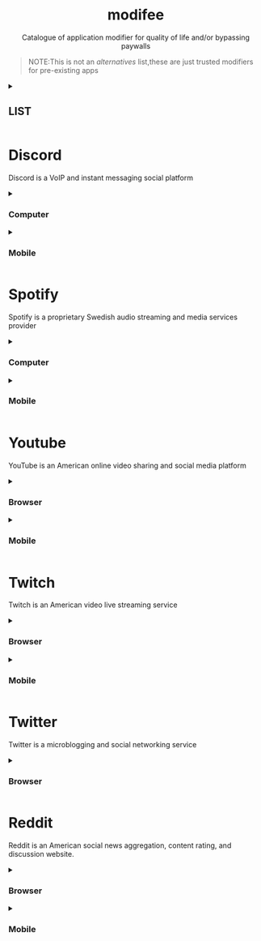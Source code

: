 <h1 align="center">modifee</h1>
<p align="center">Catalogue of application modifier for quality of life and/or bypassing paywalls</p>

> NOTE:This is not an *alternatives* list,these are just trusted modifiers for pre-existing apps

<details><summary><h2> LIST</h2></summary>

* [Discord](#discord)
* [Spotify](#spotify)
* [Youtube](#youtube)
* [Twitch](#twitch)
* [Twitter](#twitter)
* [Reddit](#reddit)
</details>

# Discord
Discord is a VoIP and instant messaging social platform


<details><summary><h3>Computer</h3></summary>

#### [Powercord](https://github.com/powercord-org/powercord)<img src="https://raw.githubusercontent.com/MeFinity/YAPR/pain/logo/windows.png" width="20" height="20"/><img src="https://raw.githubusercontent.com/MeFinity/YAPR/pain/logo/linux.png" width="20" height="20"/><img src="https://raw.githubusercontent.com/MeFinity/YAPR/pain/logo/apple.png" width="17" height="20"/>
A lightweight discord client mod focused on simplicity and performance.

#### [BetterDiscord](https://github.com/BetterDiscord/BetterDiscord)<img src="https://raw.githubusercontent.com/MeFinity/YAPR/pain/logo/windows.png" width="20" height="20"/><img src="https://raw.githubusercontent.com/MeFinity/YAPR/pain/logo/linux.png" width="20" height="20"/><img src="https://raw.githubusercontent.com/MeFinity/YAPR/pain/logo/apple.png" width="17" height="20"/>
Better Discord enhances Discord desktop app with new features.

#### [Goosemod](https://github.com/GooseMod/GooseMod)<img src="https://raw.githubusercontent.com/MeFinity/YAPR/pain/logo/windows.png" width="20" height="20"/><img src="https://raw.githubusercontent.com/MeFinity/YAPR/pain/logo/linux.png" width="20" height="20"/><img src="https://raw.githubusercontent.com/MeFinity/YAPR/pain/logo/apple.png" width="17" height="20"/><img src="https://raw.githubusercontent.com/MeFinity/YAPR/pain/logo/chromium.png" width="20" height="20"/><img src="https://raw.githubusercontent.com/MeFinity/YAPR/pain/logo/firefox.png" width="20" height="20"/>
GooseMod is a new, store-driven Discord mod. 

#### [OpenAsar](https://github.com/GooseMod/OpenAsar)<img src="https://raw.githubusercontent.com/MeFinity/YAPR/pain/logo/windows.png" width="20" height="20"/><img src="https://raw.githubusercontent.com/MeFinity/YAPR/pain/logo/linux.png" width="20" height="20"/><img src="https://raw.githubusercontent.com/MeFinity/YAPR/pain/logo/apple.png" width="17" height="20"/>
Open-source alternative of Discord desktop's app.asar

#### [Cumcord](https://github.com/Cumcord/Cumcord)<img src="https://raw.githubusercontent.com/MeFinity/YAPR/pain/logo/windows.png" width="20" height="20"/><img src="https://raw.githubusercontent.com/MeFinity/YAPR/pain/logo/linux.png" width="20" height="20"/><img src="https://raw.githubusercontent.com/MeFinity/YAPR/pain/logo/apple.png" width="17" height="20"/><img src="https://raw.githubusercontent.com/MeFinity/YAPR/pain/logo/chromium.png" width="20" height="20"/><img src="https://raw.githubusercontent.com/MeFinity/YAPR/pain/logo/firefox.png" width="20" height="20"/>
A Discord client mod for your Discord client mod. 

</details>

<details><summary><h3>Mobile</h3></summary>

#### [Aliucord](https://github.com/Aliucord/Aliucord)<img src="https://raw.githubusercontent.com/MeFinity/YAPR/pain/logo/android.png" width="20" height="15"/>
A modification for the Discord Android App

#### [Enmity](https://github.com/enmity-mod/enmity)<img src="https://raw.githubusercontent.com/MeFinity/YAPR/pain/logo/apple.png" width="17" height="20"/>
The power of addons, all in your hand.
</details>

# Spotify
Spotify is a proprietary Swedish audio streaming and media services provider

<details><summary><h3>Computer</h3></summary>

#### [Spicetify](https://github.com/spicetify/spicetify-cli)<img src="https://raw.githubusercontent.com/MeFinity/YAPR/pain/logo/windows.png" width="20" height="20"/><img src="https://raw.githubusercontent.com/MeFinity/YAPR/pain/logo/linux.png" width="20" height="20"/><img src="https://raw.githubusercontent.com/MeFinity/YAPR/pain/logo/apple.png" width="17" height="20"/>
Commandline tool to customize Spotify client.

#### [BlockTheSpot](https://github.com/mrpond/BlockTheSpot)<img src="https://raw.githubusercontent.com/MeFinity/YAPR/pain/logo/windows.png" width="20" height="20"/>
Video, audio & banner adblock/skip for Spotify

#### [SpotX](https://github.com/amd64fox/SpotX)<img src="https://raw.githubusercontent.com/MeFinity/YAPR/pain/logo/windows.png" width="20" height="20"/>
Blocking ads and updates for the desktop version of Spotify, disabling podcasts and something else.

</details>

<details><summary><h3>Mobile</h3></summary>

#### [xManager](https://github.com/xManager-v2/xManager-Spotify)<img src="https://raw.githubusercontent.com/MeFinity/YAPR/pain/logo/android.png" width="20" height="15"/>
An android application where you can manage and install all versions of the spotify app.

</details>

# Youtube
YouTube is an American online video sharing and social media platform

<details><summary><h3>Browser</h3></summary>
 
 #### [Enhancer for Youtube™](https://www.mrfdev.com/enhancer-for-youtube)<img src="https://raw.githubusercontent.com/MeFinity/YAPR/pain/logo/chromium.png" width="20" height="20"/><img src="https://raw.githubusercontent.com/MeFinity/YAPR/pain/logo/firefox.png" width="20" height="20"/> **NOT OPEN SOURCE**
 Get the most trustworthy extension to improve your user experience on YouTube!

#### [Simple YouTube Age Restriction Bypass](https://github.com/zerodytrash/Simple-YouTube-Age-Restriction-Bypass)<img src="https://raw.githubusercontent.com/MeFinity/YAPR/pain/logo/chromium.png" width="20" height="20"/><img src="https://raw.githubusercontent.com/MeFinity/YAPR/pain/logo/firefox.png" width="20" height="20"/>
A simple browser extension to bypass YouTube's age verification

#### [SponsorBlock](https://github.com/ajayyy/SponsorBlock)<img src="https://raw.githubusercontent.com/MeFinity/YAPR/pain/logo/chromium.png" width="20" height="20"/><img src="https://raw.githubusercontent.com/MeFinity/YAPR/pain/logo/firefox.png" width="20" height="20"/>
Skip YouTube video sponsors

#### [Return Youtube Dislike](https://github.com/Anarios/return-youtube-dislike)<img src="https://raw.githubusercontent.com/MeFinity/YAPR/pain/logo/chromium.png" width="20" height="20"/><img src="https://raw.githubusercontent.com/MeFinity/YAPR/pain/logo/firefox.png" width="20" height="20"/>
Chrome extension to return youtube dislikes

#### [ImprovedTube](https://github.com/code-for-charity/YouTube-Extension)<img src="https://raw.githubusercontent.com/MeFinity/YAPR/pain/logo/chromium.png" width="20" height="20"/><img src="https://raw.githubusercontent.com/MeFinity/YAPR/pain/logo/firefox.png" width="20" height="20"/><img src="https://raw.githubusercontent.com/MeFinity/YAPR/pain/logo/safari.png" width="25" height="25"/>
 YouTube Extension

</details>

<details><summary><h3>Mobile</h3></summary>

#### [ReVanced](https://github.com/revanced)<img src="https://raw.githubusercontent.com/MeFinity/YAPR/pain/logo/android.png" width="20" height="15"/>
Continuing the legacy of Vanced

</details>

# Twitch
Twitch is an American video live streaming service

<details><summary><h3>Browser</h3></summary>
 
 #### [BetterTTV](https://github.com/night/betterttv)<img src="https://raw.githubusercontent.com/MeFinity/YAPR/pain/logo/chromium.png" width="20" height="20"/><img src="https://raw.githubusercontent.com/MeFinity/YAPR/pain/logo/firefox.png" width="20" height="20"/>
 Enhance Twitch with new features, emotes, and more
 
 #### [SevenTV](https://github.com/SevenTV/SevenTV)<img src="https://raw.githubusercontent.com/MeFinity/YAPR/pain/logo/chromium.png" width="20" height="20"/><img src="https://raw.githubusercontent.com/MeFinity/YAPR/pain/logo/firefox.png" width="20" height="20"/>
 An emote extension for Twitch and YouTube
 
 #### [FrankerFaceZ](https://github.com/FrankerFaceZ/FrankerFaceZ)<img src="https://raw.githubusercontent.com/MeFinity/YAPR/pain/logo/chromium.png" width="20" height="20"/>
 Get custom emotes and tons of new features you'll never want to go without.
 
 #### [TTV.LOL](https://github.com/TTV-LOL/extensions)<img src="https://raw.githubusercontent.com/MeFinity/YAPR/pain/logo/chromium.png" width="20" height="20"/><img src="https://raw.githubusercontent.com/MeFinity/YAPR/pain/logo/firefox.png" width="20" height="20"/>
 Adblocking for your favorite streaming website.
 
 #### [VideoAdblockForTwitch](https://github.com/cleanlock/VideoAdBlockForTwitch)<img src="https://raw.githubusercontent.com/MeFinity/YAPR/pain/logo/chromium.png" width="20" height="20"/><img src="https://raw.githubusercontent.com/MeFinity/YAPR/pain/logo/firefox.png" width="20" height="20"/>
 Blocks Ads on Twitch.tv.
 
 #### [Purple Adblock](https://github.com/arthurbolsoni/Purple-adblock)<img src="https://raw.githubusercontent.com/MeFinity/YAPR/pain/logo/chromium.png" width="20" height="20"/><img src="https://raw.githubusercontent.com/MeFinity/YAPR/pain/logo/firefox.png" width="20" height="20"/>
 Adblock for the twitch using server side signature
 
 #### [Twitch Previews](https://github.com/MarkM-dev/Twitch-Previews)<img src="https://raw.githubusercontent.com/MeFinity/YAPR/pain/logo/chromium.png" width="20" height="20"/><img src="https://raw.githubusercontent.com/MeFinity/YAPR/pain/logo/firefox.png" width="20" height="20"/>
 A bunch of quality of life improvement features to twitch.
 
 </details>
 
<details><summary><h3>Mobile</h3></summary>
 
 #### [BTTV Android](https://github.com/bttv-android/bttv)<img src="https://raw.githubusercontent.com/MeFinity/YAPR/pain/logo/android.png" width="20" height="15"/>
 A mod of the Twitch Android Mobile App adding BetterTTV, FrankerFaceZ and 7TV emote
 
 #### [TwitchMod](https://t.me/pubTw)<img src="https://raw.githubusercontent.com/MeFinity/YAPR/pain/logo/android.png" width="20" height="15"/> **NOT OPEN SOURCE**
 TwitchMod is a modded version of Android Twitch Application.
 
 </details>

# Twitter
Twitter is a microblogging and social networking service
<details><summary><h3>Browser</h3></summary>

#### [Tweak New Twitter](https://github.com/insin/tweak-new-twitter)<img src="https://raw.githubusercontent.com/MeFinity/YAPR/pain/logo/chromium.png" width="20" height="20"/><img src="https://raw.githubusercontent.com/MeFinity/YAPR/pain/logo/firefox.png" width="20" height="20"/>
Browser extension which removes algorithmic content from Twitter, hides news & trends, lets you control which shared tweets appear on your timeline, and adds other UI improvements

#### [Minimal Twitter](https://github.com/thomaswang/minimal-twitter)<img src="https://raw.githubusercontent.com/MeFinity/YAPR/pain/logo/chromium.png" width="20" height="20"/><img src="https://raw.githubusercontent.com/MeFinity/YAPR/pain/logo/firefox.png" width="20" height="20"/>
Declutter your Twitter web experience

#### [Better Twitter](https://github.com/oslego/better-twitter)<img src="https://raw.githubusercontent.com/MeFinity/YAPR/pain/logo/chromium.png" width="20" height="20"/><img src="https://raw.githubusercontent.com/MeFinity/YAPR/pain/logo/firefox.png" width="20" height="20"/>
Hide what's not important for you on Twitter.com

#### [Twitter Misc](https://addons.mozilla.org/en-US/firefox/addon/twitter-old-ui/)<img src="https://raw.githubusercontent.com/MeFinity/YAPR/pain/logo/firefox.png" width="20" height="20"/> **NOT OPEN SOURCE**
Miscellaneous functions related to Twitter

#### [BetterTweetDeck](https://github.com/eramdam/BetterTweetDeck)<img src="https://raw.githubusercontent.com/MeFinity/YAPR/pain/logo/chromium.png" width="20" height="20"/><img src="https://raw.githubusercontent.com/MeFinity/YAPR/pain/logo/firefox.png" width="20" height="20"/>
Adds some nice options on TweetDeck to provide a better experience on the webapp
 
 </details>
 
# Reddit
 Reddit is an American social news aggregation, content rating, and discussion website.
<details><summary><h3>Browser</h3></summary>
 
#### [Reddit Enhancement Suite](https://github.com/honestbleeps/Reddit-Enhancement-Suite)<img src="https://raw.githubusercontent.com/MeFinity/YAPR/pain/logo/chromium.png" width="20" height="20"/><img src="https://raw.githubusercontent.com/MeFinity/YAPR/pain/logo/firefox.png" width="20" height="20"/>
community-driven unofficial browser extension for reddit
 
#### [Reddit Moderator Toolbox](https://github.com/toolbox-team/reddit-moderator-toolbox)<img src="https://raw.githubusercontent.com/MeFinity/YAPR/pain/logo/chromium.png" width="20" height="20"/><img src="https://raw.githubusercontent.com/MeFinity/YAPR/pain/logo/firefox.png" width="20" height="20"/>
Moderator toolbox for reddit extension development.
 
#### [Old Reddit Redirect](https://github.com/tom-james-watson/old-reddit-redirect)<img src="https://raw.githubusercontent.com/MeFinity/YAPR/pain/logo/chromium.png" width="20" height="20"/><img src="https://raw.githubusercontent.com/MeFinity/YAPR/pain/logo/firefox.png" width="20" height="20"/>
Ensure Reddit always loads the old design 
 
#### [Tweaks for Reddit](https://github.com/bermudalocket/Tweaks-for-Reddit)<img src="https://raw.githubusercontent.com/MeFinity/YAPR/pain/logo/safari.png" width="25" height="25"/>
A Safari App Extension that makes Reddit suck just a little bit less on Safari 13+. 
 
#### [Remove Reddit App Promos](https://gitlab.com/chriscampbell/remove-reddit-app-promos)<img src="https://raw.githubusercontent.com/MeFinity/YAPR/pain/logo/firefox.png" width="20" height="20"/>
 A small Firefox extension which removes the banners and promos trying to get you to install the Reddit app
 
 </details>
 
<details><summary><h3>Mobile</h3></summary>
 
#### [RedditVanced](https://github.com/RedditVanced/AmuletApp)<img src="https://raw.githubusercontent.com/MeFinity/YAPR/pain/logo/android.png" width="20" height="15"/>
 A modified reddit app for android
 
</details>
